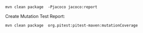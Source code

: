 # 

```
mvn clean package  -Pjacoco jacoco:report
```

Create Mutation Test Report:

```
mvn clean package  org.pitest:pitest-maven:mutationCoverage
```
